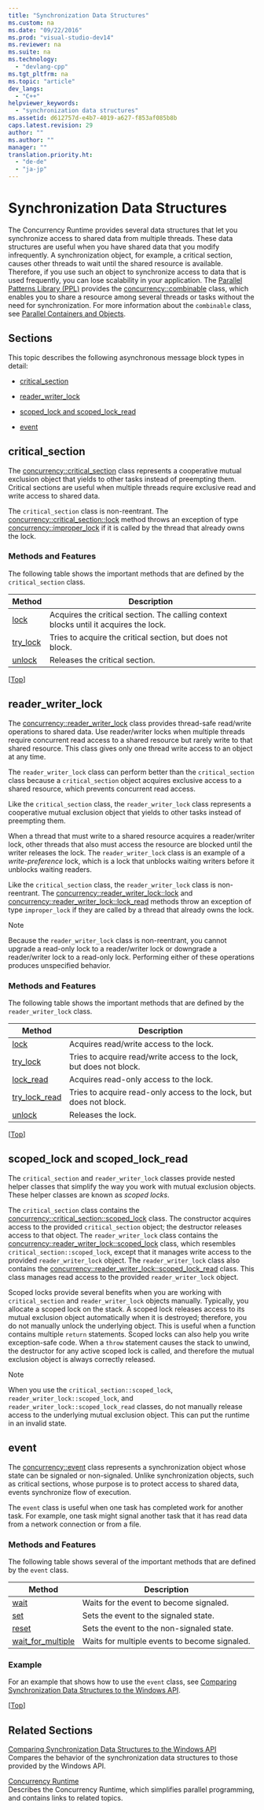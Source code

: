 ```yaml
---
title: "Synchronization Data Structures"
ms.custom: na
ms.date: "09/22/2016"
ms.prod: "visual-studio-dev14"
ms.reviewer: na
ms.suite: na
ms.technology: 
  - "devlang-cpp"
ms.tgt_pltfrm: na
ms.topic: "article"
dev_langs: 
  - "C++"
helpviewer_keywords: 
  - "synchronization data structures"
ms.assetid: d612757d-e4b7-4019-a627-f853af085b8b
caps.latest.revision: 29
author: ""
ms.author: ""
manager: ""
translation.priority.ht: 
  - "de-de"
  - "ja-jp"
---
```

# Synchronization Data Structures
The Concurrency Runtime provides several data structures that let you synchronize access to shared data from multiple threads. These data structures are useful when you have shared data that you modify infrequently. A synchronization object, for example, a critical section, causes other threads to wait until the shared resource is available. Therefore, if you use such an object to synchronize access to data that is used frequently, you can lose scalability in your application. The [Parallel Patterns Library (PPL)](../vs140/parallel-patterns-library--ppl-.md) provides the [concurrency::combinable](../vs140/combinable-class.md) class, which enables you to share a resource among several threads or tasks without the need for synchronization. For more information about the `combinable` class, see [Parallel Containers and Objects](../vs140/parallel-containers-and-objects.md).  
  
##  <a name="top"></a> Sections  
 This topic describes the following asynchronous message block types in detail:  
  
-   [critical_section](#critical_section)  
  
-   [reader_writer_lock](#reader_writer_lock)  
  
-   [scoped_lock and scoped_lock_read](#scoped_lock)  
  
-   [event](#event)  
  
##  <a name="critical_section"></a> critical_section  
 The [concurrency::critical_section](../vs140/critical_section-class.md) class represents a cooperative mutual exclusion object that yields to other tasks instead of preempting them. Critical sections are useful when multiple threads require exclusive read and write access to shared data.  
  
 The `critical_section` class is non-reentrant. The [concurrency::critical_section::lock](../vs140/critical_section--lock-method.md) method throws an exception of type [concurrency::improper_lock](../vs140/improper_lock-class.md) if it is called by the thread that already owns the lock.  
  
### Methods and Features  
 The following table shows the important methods that are defined by the `critical_section` class.  
  
|Method|Description|  
|------------|-----------------|  
|[lock](../vs140/critical_section--lock-method.md)|Acquires the critical section. The calling context blocks until it acquires the lock.|  
|[try_lock](../vs140/critical_section--try_lock-method.md)|Tries to acquire the critical section, but does not block.|  
|[unlock](../vs140/critical_section--unlock-method.md)|Releases the critical section.|  
  
 [[Top](#top)]  
  
##  <a name="reader_writer_lock"></a> reader_writer_lock  
 The [concurrency::reader_writer_lock](../vs140/reader_writer_lock-class.md) class provides thread-safe read/write operations to shared data. Use reader/writer locks when multiple threads require concurrent read access to a shared resource but rarely write to that shared resource. This class gives only one thread write access to an object at any time.  
  
 The `reader_writer_lock` class can perform better than the `critical_section` class because a `critical_section` object acquires exclusive access to a shared resource, which prevents concurrent read access.  
  
 Like the `critical_section` class, the `reader_writer_lock` class represents a cooperative mutual exclusion object that yields to other tasks instead of preempting them.  
  
 When a thread that must write to a shared resource acquires a reader/writer lock, other threads that also must access the resource are blocked until the writer releases the lock. The `reader_writer_lock` class is an example of a *write-preference* lock, which is a lock that unblocks waiting writers before it unblocks waiting readers.  
  
 Like the `critical_section` class, the `reader_writer_lock` class is non-reentrant. The [concurrency::reader_writer_lock::lock](../vs140/reader_writer_lock--lock-method.md) and [concurrency::reader_writer_lock::lock_read](../vs140/reader_writer_lock--lock_read-method.md) methods throw an exception of type `improper_lock` if they are called by a thread that already owns the lock.  
  
> [!NOTE]
>  Because the `reader_writer_lock` class is non-reentrant, you cannot upgrade a read-only lock to a reader/writer lock or downgrade a reader/writer lock to a read-only lock. Performing either of these operations produces unspecified behavior.  
  
### Methods and Features  
 The following table shows the important methods that are defined by the `reader_writer_lock` class.  
  
|Method|Description|  
|------------|-----------------|  
|[lock](../vs140/reader_writer_lock--lock-method.md)|Acquires read/write access to the lock.|  
|[try_lock](../vs140/reader_writer_lock--try_lock-method.md)|Tries to acquire read/write access to the lock, but does not block.|  
|[lock_read](../vs140/reader_writer_lock--lock_read-method.md)|Acquires read-only access to the lock.|  
|[try_lock_read](../vs140/reader_writer_lock--try_lock_read-method.md)|Tries to acquire read-only access to the lock, but does not block.|  
|[unlock](../vs140/reader_writer_lock--unlock-method.md)|Releases the lock.|  
  
 [[Top](#top)]  
  
##  <a name="scoped_lock"></a> scoped_lock and scoped_lock_read  
 The `critical_section` and `reader_writer_lock` classes provide nested helper classes that simplify the way you work with mutual exclusion objects. These helper classes are known as *scoped locks*.  
  
 The `critical_section` class contains the [concurrency::critical_section::scoped_lock](../vs140/critical_section--scoped_lock-class.md) class. The constructor acquires access to the provided `critical_section` object; the destructor releases access to that object. The `reader_writer_lock` class contains the [concurrency::reader_writer_lock::scoped_lock](../vs140/reader_writer_lock--scoped_lock-class.md) class, which resembles `critical_section::scoped_lock`, except that it manages write access to the provided `reader_writer_lock` object. The `reader_writer_lock` class also contains the [concurrency::reader_writer_lock::scoped_lock_read](../vs140/reader_writer_lock--scoped_lock_read-class.md) class. This class manages read access to the provided `reader_writer_lock` object.  
  
 Scoped locks provide several benefits when you are working with `critical_section` and `reader_writer_lock` objects manually. Typically, you allocate a scoped lock on the stack. A scoped lock releases access to its mutual exclusion object automatically when it is destroyed; therefore, you do not manually unlock the underlying object. This is useful when a function contains multiple `return` statements. Scoped locks can also help you write exception-safe code. When a `throw` statement causes the stack to unwind, the destructor for any active scoped lock is called, and therefore the mutual exclusion object is always correctly released.  
  
> [!NOTE]
>  When you use the `critical_section::scoped_lock`, `reader_writer_lock::scoped_lock`, and `reader_writer_lock::scoped_lock_read` classes, do not manually release access to the underlying mutual exclusion object. This can put the runtime in an invalid state.  
  
##  <a name="event"></a> event  
 The [concurrency::event](../vs140/event-class.md) class represents a synchronization object whose state can be signaled or non-signaled. Unlike synchronization objects, such as critical sections, whose purpose is to protect access to shared data, events synchronize flow of execution.  
  
 The `event` class is useful when one task has completed work for another task. For example, one task might signal another task that it has read data from a network connection or from a file.  
  
### Methods and Features  
 The following table shows several of the important methods that are defined by the `event` class.  
  
|Method|Description|  
|------------|-----------------|  
|[wait](../vs140/event--wait-method.md)|Waits for the event to become signaled.|  
|[set](../vs140/event--set-method.md)|Sets the event to the signaled state.|  
|[reset](../vs140/event--reset-method.md)|Sets the event to the non-signaled state.|  
|[wait_for_multiple](../vs140/event--wait_for_multiple-method.md)|Waits for multiple events to become signaled.|  
  
### Example  
 For an example that shows how to use the `event` class, see [Comparing Synchronization Data Structures to the Windows API](../vs140/comparing-synchronization-data-structures-to-the-windows-api.md).  
  
 [[Top](#top)]  
  
## Related Sections  
 [Comparing Synchronization Data Structures to the Windows API](../vs140/comparing-synchronization-data-structures-to-the-windows-api.md)  
 Compares the behavior of the synchronization data structures to those provided by the Windows API.  
  
 [Concurrency Runtime](../vs140/concurrency-runtime.md)  
 Describes the Concurrency Runtime, which simplifies parallel programming, and contains links to related topics.